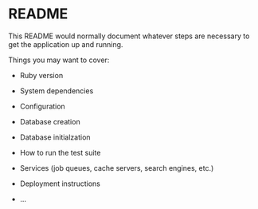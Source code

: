 # README

This README would normally document whatever steps are necessary to get the
application up and running.

Things you may want to cover:

* Ruby version

* System dependencies

* Configuration

* Database creation

* Database initialzation

* How to run the test suite

* Services (job queues, cache servers, search engines, etc.)

* Deployment instructions

* ...
